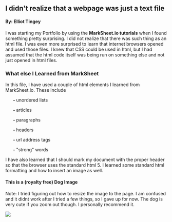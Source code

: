 <html>
<head>
<meta charset="utf-8">
</head>
<body>
<article>
<h1>I didn't realize that a webpage was just a text file</h1>
<h4>By: Elliot Tingey</h4>

  
<p>I was starting my Portfolio by using the <strong>MarkSheet.io tutorials</strong>
when I found something pretty surprising. I did not realize that there was such
thing as an html file. I was even more surprised to learn that internet browsers
opened and used those files. I knew that CSS could be used in html, but I
had assumed that the html code itself was being run on something else and not just opened in html files. </p>


<h3>What else I Learned from MarkSheet</h3>

<p>In this file, I have used a couple of html elements I learned from <a>MarkSheet.io</a>. These include
<ul><strong>- </strong>unordered lists</ul><ul><strong>- </strong>articles</ul><ul><strong>- </strong>paragraphs</ul><ul><strong>- </strong>headers</ul><ul><strong>- </strong>url address tags</ul><ul><strong>- </strong>"strong" words</ul>
I have also learned that I should mark my document with the proper header so that
the browser uses the standard html 5. I learned some standard html formatting and
how to insert an image as well.</p>		


<h4>This is a (royalty free) Dog Image</h4>
<p> Note: I tried figuring out how to resize the image to the page. I am confused and it
didnt work after I tried a few things, so I gave up for now. The dog is very
cute if you zoom out though. I personally recommend it.</p>

<img src="canine.jpg">


</article>
</body>
</html>
